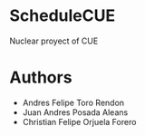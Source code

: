 # ScheduleCUE
Nuclear proyect of CUE


# Authors 
- Andres Felipe Toro Rendon
- Juan Andres Posada Aleans
- Christian Felipe Orjuela Forero
